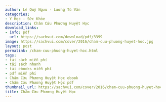 ```yaml
---
author: Lê Quý Ngưu - Lương Tú Vân
categories:
- Y Học - Sức Khỏe
description: Châm Cứu Phương Huyệt Học
download_links:
- info: pdf
  url: https://sachvui.com/download/pdf/3399
image: https://sachvui.com/cover/2016/cham-cuu-phuong-huyet-hoc.jpg
layout: post
permalink: /cham-cuu-phuong-huyet-hoc.html
tags:
- tải sách miễn phí
- tải sách nhanh
- tải ebooks miễn phí
- pdf miễn phí
- Châm Cứu Phương Huyệt Học ebook
- Châm Cứu Phương Huyệt Học pdf
thumbnail_url: https://sachvui.com/cover/2016/cham-cuu-phuong-huyet-hoc.jpg
title: Châm Cứu Phương Huyệt Học
---
```


 <div class="item-desc text-justify"> </div>